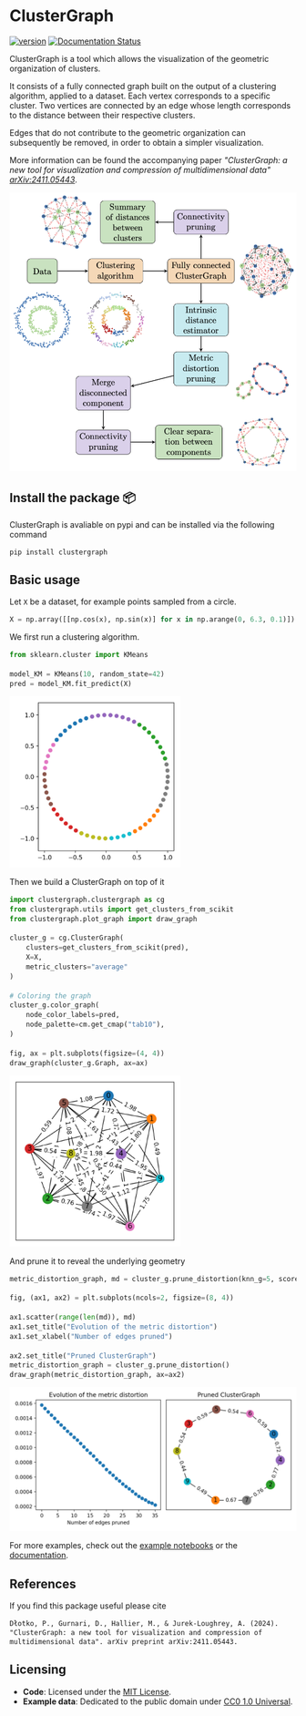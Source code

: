 # ClusterGraph

[![version](https://img.shields.io/badge/version-0.3.2-blue)](https://pypi.org/project/clustergraph/)
[![Documentation Status](https://readthedocs.org/projects/clustergraph/badge/)](https://clustergraph.readthedocs.io)

ClusterGraph is a tool which allows the visualization of the geometric organization of clusters.

It consists of a fully connected graph built on the output of a clustering algorithm, applied to a dataset. Each vertex corresponds to a specific cluster. 
Two vertices are connected by an edge whose length corresponds to the distance between their respective clusters.  

Edges that do not contribute to the geometric organization can subsequently be removed, in order to obtain a simpler visualization.  

More information can be found the accompanying paper _"ClusterGraph: a new tool for visualization and compression of multidimensional data" [arXiv:2411.05443](https://arxiv.org/abs/2411.05443)_. 


<picture>
  <img alt="ClusterGraph pipeline" src="docs/source/_static/CG_pipeline.png" width="700">
</picture>

## Install the package 📦   
ClusterGraph is avaliable on pypi and can be installed via the following command
```
pip install clustergraph
```

## Basic usage

Let `X` be a dataset, for example points sampled from a circle.
```python
X = np.array([[np.cos(x), np.sin(x)] for x in np.arange(0, 6.3, 0.1)])
```

We first run a clustering algorithm. 

```python
from sklearn.cluster import KMeans

model_KM = KMeans(10, random_state=42)
pred = model_KM.fit_predict(X)
```

<picture>
  <img alt='circle' src="docs/source/_static/circle.png" width="300">
</picture>


Then we build a ClusterGraph on top of it
```python
import clustergraph.clustergraph as cg
from clustergraph.utils import get_clusters_from_scikit
from clustergraph.plot_graph import draw_graph

cluster_g = cg.ClusterGraph(
    clusters=get_clusters_from_scikit(pred), 
    X=X, 
    metric_clusters="average"
)

# Coloring the graph
cluster_g.color_graph(
    node_color_labels=pred,
    node_palette=cm.get_cmap("tab10"),
)

fig, ax = plt.subplots(figsize=(4, 4))
draw_graph(cluster_g.Graph, ax=ax)
```

<picture>
  <img alt='circle full CG' src="docs/source/_static/circle_full_CG.png" width="300">
</picture>

And prune it to reveal the underlying geometry
```python
metric_distortion_graph, md = cluster_g.prune_distortion(knn_g=5, score=True)

fig, (ax1, ax2) = plt.subplots(ncols=2, figsize=(8, 4))

ax1.scatter(range(len(md)), md)
ax1.set_title("Evolution of the metric distortion")
ax1.set_xlabel("Number of edges pruned")

ax2.set_title("Pruned ClusterGraph")
metric_distortion_graph = cluster_g.prune_distortion()
draw_graph(metric_distortion_graph, ax=ax2)
```

<picture>
  <img alt='circle pruned CG' src="docs/source/_static/circle_pruned_CG.png" width="600">
</picture>

For more examples, check out the [example notebooks](https://github.com/dioscuri-tda/clustergraph/tree/main/examples) or the [documentation](https://clustergraph.readthedocs.io).


## References
If you find this package useful please cite
```
Dłotko, P., Gurnari, D., Hallier, M., & Jurek-Loughrey, A. (2024). "ClusterGraph: a new tool for visualization and compression of multidimensional data". arXiv preprint arXiv:2411.05443.
```

## Licensing
- **Code**: Licensed under the [MIT License](./LICENSE).
- **Example data**: Dedicated to the public domain under [CC0 1.0 Universal](./LICENSE-DATA.txt).

